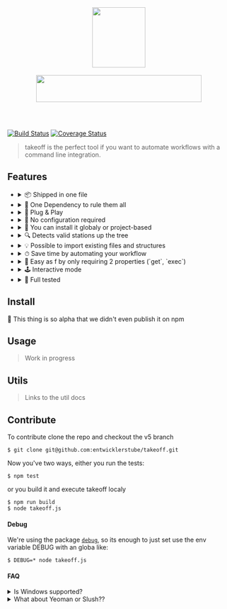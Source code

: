 <br />
<br />
<p align="center">
  <img src="https://user-images.githubusercontent.com/528550/47579833-709f5700-d94d-11e8-9302-cd303c6d3ddf.gif" width="120" height="136">
  <br />  <br />
  <img src="https://user-images.githubusercontent.com/528550/47447802-b679e500-d7be-11e8-82a0-e446cd06b991.jpg" width="374" height="61" />
</p>
<br />
<br />

[![Build Status](https://travis-ci.org/entwicklerstube/takeoff.svg?branch=master)](https://travis-ci.org/entwicklerstube/takeoff)
[![Coverage Status](https://coveralls.io/repos/github/entwicklerstube/takeoff/badge.svg?branch=v5)](https://coveralls.io/github/entwicklerstube/takeoff?branch=v5)

> takeoff is the perfect tool if you want to automate workflows with a command line integration.

## Features

- <details><summary>📦 Shipped in one file</summary>details</details>
- <details><summary>🧙‍ One Dependency to rule them all</summary>details</details>
- <details><summary>🔌 Plug & Play</summary>details</details>
- <details><summary>💎 No configuration required</summary>details</details>
- <details><summary>🌟 You can install it globaly or project-based</summary>details</details>
- <details><summary>🔍 Detects valid stations up the tree</summary>details</details>
- <details><summary>💡 Possible to import existing files and structures</summary>details</details>
- <details><summary>⏱ Save time by automating your workflow</summary>details</details>
- <details><summary>💁‍ Easy as f by only requiring 2 properties (`get`, `exec`)</summary>details</details>
- <details><summary>🕹 Interactive mode</summary>details</details>
- <details><summary>💚 Full tested</summary>details</details>

## Install

🤭 This thing is so alpha that we didn't even publish it on npm

## Usage

> Work in progress

## Utils

> Links to the util docs

## Contribute

To contribute clone the repo and checkout the v5 branch

```
$ git clone git@github.com:entwicklerstube/takeoff.git
```

Now you've two ways, either you run the tests:

```
$ npm test
```

or you build it and execute takeoff localy

```
$ npm run build
$ node takeoff.js
```

#### Debug

We're using the package [`debug`](https://www.npmjs.com/package/debug), so its enough to just set use the env variable DEBUG with an globa like:

```
$ DEBUG=* node takeoff.js
```

#### FAQ

<details><summary>Is Windows supported?</summary>
  <img src="https://user-images.githubusercontent.com/528550/47322882-e52a7b00-d659-11e8-9f59-b3778a448196.gif" />
  <p>
    Maybe, its not tested on Windows, since takeoff works a lot with the OS`file-system its more likely that there is something not working. If you step on a bug on windows just create an issue and describe it.
  </p>
</details>

<details><summary>What about Yeoman or Slush??</summary>
  <p>
    Those tools are really great and you can do everything you can do with takeoff also with ones of these. The big difference
    between other tools like them and takeoff is the focus on the maximum simple API and the focus of maximum CLI customisation.
  </p>
</details>
